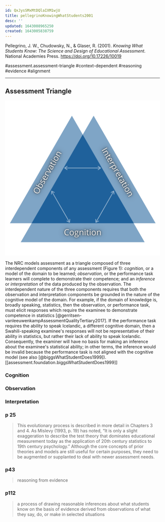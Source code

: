 ```yaml
---
id: QxJysSMxMtDQlaIXM1wjU
title: pellegrinoKnowingWhatStudents2001
desc: ''
updated: 1643008965250
created: 1643005838759
---
```


Pellegrino, J. W., Chudowsky, N., & Glaser, R. (2001). *Knowing What Students Know: The Science and Design of Educational Assessment.* National Academies Press. https://doi.org/10.17226/10019


 #assessment.assessment-triangle #context-dependent #reasoning #evidence #alignment

---

## Assessment Triangle
![Assessment Triangle](assets/assessment-triangle.png)

The NRC models assessment as a triangle composed of three interdependent components of any assessment (Figure 1):  *cognition*, or a model of the domain to be learned; *observation*, or the performance task learners will complete to demonstrate their competence; and an *inference* or *interpretation* of the data produced by the observation. The interdependent nature of the three components requires that both the observation and interpretation components be grounded in the nature of the cognitive model of the domain. For example, if the domain of knowledge is, broadly speaking, statistics, then the observation, or performance task, must elicit responses which require the examinee to demonstrate competence in statistics [@gerritsen-vanleeuwenkampAssessmentQualityTertiary2017]. If the performance task requires the ability to speak Icelandic, a different cognitive domain, then a Swahili-speaking examinee's responses will not be representative of their ability in statistics, but rather their lack of ability to speak Icelandic. Consequently, the examiner will have no basis for making an inference about the examinee's statistical ability; in other terms, the inference would be invalid because the performance task is not aligned with the cognitive model (see also [@biggsWhatStudentDoes1999]). [[assessment.foundation.biggsWhatStudentDoes1999]]


### Cognition

### Observation

### Interpretation

### p 25

> This evolutionary process is described in more detail in Chapters 3 and 4. As Mislevy (1993, p. 19) has noted, “It is only a slight exaggeration to describe the test theory that dominates educational measurement today as the application of 20th century statistics to 19th century psychology.” Although the core concepts of prior theories and models are still useful for certain purposes, they need to be augmented or supplanted to deal with newer assessment needs.

### p43 

> reasoning from evidence


### p112
> a process of drawing reasonable inferences about what students know on the basis of evidence derived from observations of what they say, do, or make in selected situations 